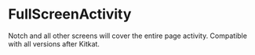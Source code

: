 # FullScreenActivity
Notch and all other screens will cover the entire page activity. Compatible with all versions after Kitkat.
